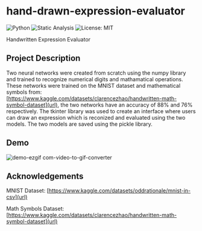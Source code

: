 # hand-drawn-expression-evaluator
![Python](https://img.shields.io/badge/Python-3.1.2-blue?logo=python)
![Static Analysis](https://github.com/naeem-moostofa/neural-network/actions/workflows/static-analysis.yml/badge.svg)
![License: MIT](https://img.shields.io/github/license/naeem-moostofa/neural-network)

Handwritten Expression Evaluator

## Project Description

Two neural networks were created from scratch using the numpy library and trained to recognize numerical digits and mathamatical operations. These networks were trained on the MNIST dataset and mathematical symbols from: [https://www.kaggle.com/datasets/clarencezhao/handwritten-math-symbol-dataset](url), the two networks have an accuracy of 88% and 76% respectively. The tkinter library was used to create an interface where users can draw an expression which is reconized and evaluated using the two models. The two models are saved using the pickle library. 

## Demo 

![demo-ezgif com-video-to-gif-converter](https://github.com/user-attachments/assets/116f6164-7ed7-4e3a-8413-dea04ecdfe54)


## Acknowledgements

MNIST Dataset: [https://www.kaggle.com/datasets/oddrationale/mnist-in-csv](url)

Math Symbols Dataset: [https://www.kaggle.com/datasets/clarencezhao/handwritten-math-symbol-dataset](url)
